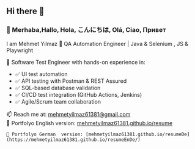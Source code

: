 ## Hi there 👋

### 👋 Merhaba,Hallo, Hola, こんにちは, Olá, Ciao, Привет 
I am  Mehmet Yılmaz
🔭 QA Automation Engineer | Java & Selenium , JS & Playwright

🎯 Software Test Engineer with hands-on experience in:
- ✅ UI test automation 
- ✅ API testing with Postman & REST Assured
- ✅ SQL-based database validation
- ✅ CI/CD test integration (GitHub Actions, Jenkins)
- ✅ Agile/Scrum team collaboration
  
📫  Reach me at: mehmetyilmaz61381@gmail.com  
🚀 Portfolyo English version: [mehmetyilmaz61381.github.io/resume](https://mehmetyilmaz61381.github.io/resume/)

    🚀 Portfolyo German  version: [mehmetyilmaz61381.github.io/resumeDe](https://mehmetyilmaz61381.github.io/resumeEnDe/)
